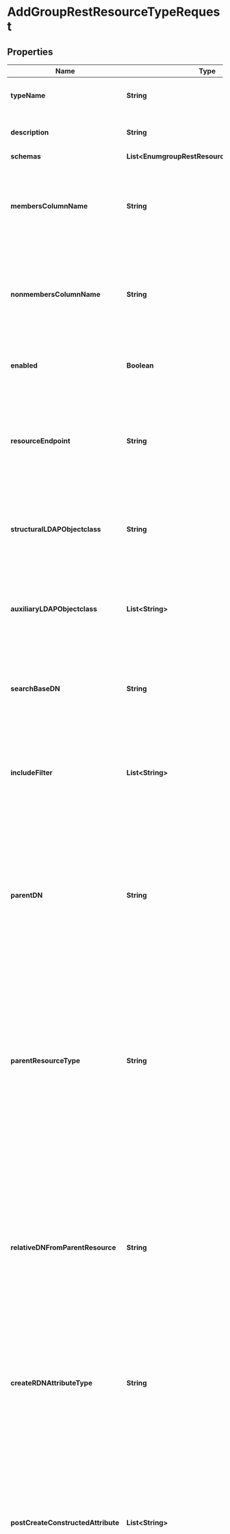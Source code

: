 

# AddGroupRestResourceTypeRequest


## Properties

| Name | Type | Description | Notes |
|------------ | ------------- | ------------- | -------------|
|**typeName** | **String** | Name of the new REST Resource Type |  |
|**description** | **String** | A description for this REST Resource Type |  [optional] |
|**schemas** | **List&lt;EnumgroupRestResourceTypeSchemaUrn&gt;** |  |  |
|**membersColumnName** | **String** | Specifies the name of the group member column that will be displayed in the Delegated Admin UI |  [optional] |
|**nonmembersColumnName** | **String** | Specifies the name of the group nonmember column that will be displayed in the Delegated Admin UI |  [optional] |
|**enabled** | **Boolean** | Indicates whether the REST Resource Type is enabled. |  |
|**resourceEndpoint** | **String** | The HTTP addressable endpoint of this REST Resource Type relative to a REST API base URL. Do not include a leading &#39;/&#39;. |  |
|**structuralLDAPObjectclass** | **String** | Specifies the LDAP structural object class that should be exposed by this REST Resource Type. |  |
|**auxiliaryLDAPObjectclass** | **List&lt;String&gt;** | Specifies an auxiliary LDAP object class that should be exposed by this REST Resource Type. |  [optional] |
|**searchBaseDN** | **String** | Specifies the base DN of the branch of the LDAP directory where resources of this type are located. |  |
|**includeFilter** | **List&lt;String&gt;** | The set of LDAP filters that define the LDAP entries that should be included in this REST Resource Type. |  [optional] |
|**parentDN** | **String** | Specifies the DN of the parent entry for new resources of this type, when a parent resource is not provided by the app. The parent DN must be at or below the search base of this resource type. |  [optional] |
|**parentResourceType** | **String** | Specifies the name of another resource type which may be a parent of new resources of this type. The search base DN of the parent resource type must be at or above the search base DN of this resource type. |  [optional] |
|**relativeDNFromParentResource** | **String** | Specifies a template for a relative DN from the parent resource which identifies the parent entry for a new resource of this type. If this property is not specified then new resources are created immediately below the parent resource or parent DN. |  [optional] |
|**createRDNAttributeType** | **String** | Specifies the name or OID of the LDAP attribute type to be used as the RDN of new resources. |  [optional] |
|**postCreateConstructedAttribute** | **List&lt;String&gt;** | Specifies an attribute whose values are to be constructed when a new resource is created. The values are only set at creation time. Subsequent modifications to attributes in the constructed attribute value-pattern are not propagated here. |  [optional] |
|**updateConstructedAttribute** | **List&lt;String&gt;** | Specifies an attribute whose values are to be constructed when a resource is updated. The constructed values replace any existing values of the attribute. |  [optional] |
|**displayName** | **String** | A human readable display name for this REST Resource Type. |  [optional] |
|**searchFilterPattern** | **String** | Specifies the LDAP filter that should be used when searching for resources matching provided search text. All attribute types in the filter pattern referencing the search text must have a Delegated Admin Attribute definition. |  [optional] |
|**primaryDisplayAttributeType** | **String** | Specifies the name or OID of the LDAP attribute type which is the primary display attribute. This attribute type must be in the search filter pattern and must have a Delegated Admin Attribute definition. |  [optional] |
|**delegatedAdminSearchSizeLimit** | **Integer** | The maximum number of resources that may be returned from a search request. |  [optional] |
|**delegatedAdminReportSizeLimit** | **Integer** | The maximum number of resources that may be included in a report. |  [optional] |



